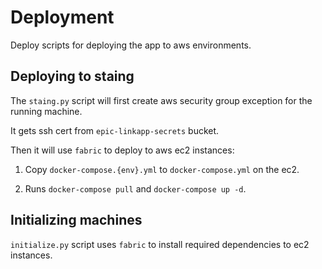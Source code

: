 # Deployment

Deploy scripts for deploying the app to aws environments.

## Deploying to staing

The `staing.py` script will first create aws security group exception for the running machine.

It gets ssh cert from `epic-linkapp-secrets` bucket.

Then it will use `fabric` to deploy to aws ec2 instances:

1. Copy `docker-compose.{env}.yml` to `docker-compose.yml` on the ec2.

2. Runs `docker-compose pull` and `docker-compose up -d`.


## Initializing machines

`initialize.py` script uses `fabric` to install required dependencies to ec2 instances.
